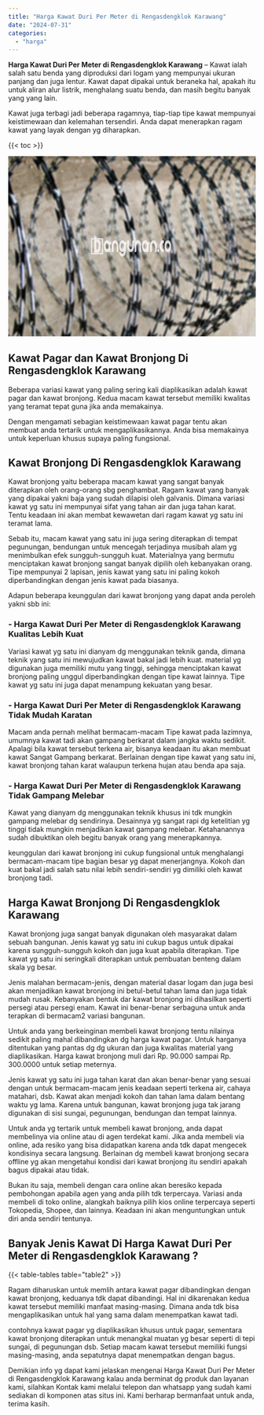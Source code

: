 ```yaml
---
title: "Harga Kawat Duri Per Meter di Rengasdengklok Karawang"
date: "2024-07-31"
categories: 
  - "harga"
---
```


**Harga Kawat Duri Per Meter di Rengasdengklok Karawang** – Kawat ialah salah satu benda yang diproduksi dari logam yang mempunyai ukuran panjang dan juga lentur. Kawat dapat dipakai untuk beraneka hal, apakah itu untuk aliran alur listrik, menghalang suatu benda, dan masih begitu banyak yang yang lain.

Kawat juga terbagi jadi beberapa ragamnya, tiap-tiap tipe kawat mempunyai keistimewaan dan kelemahan tersendiri. Anda dapat menerapkan ragam kawat yang layak dengan yg diharapkan.

{{< toc >}}

![Harga Kawat Duri Per Meter di Rengasdengklok Karawang](/images/jual-kawat-murah32.png)

## Kawat Pagar dan Kawat Bronjong Di Rengasdengklok Karawang

Beberapa variasi kawat yang paling sering kali diaplikasikan adalah kawat pagar dan kawat bronjong. Kedua macam kawat tersebut memiliki kwalitas yang teramat tepat guna jika anda memakainya.

Dengan mengamati sebagian keistimewaan kawat pagar tentu akan membuat anda tertarik untuk mengaplikasikannya. Anda bisa memakainya untuk keperluan khusus supaya paling fungsional.

## Kawat Bronjong Di Rengasdengklok Karawang

Kawat bronjong yaitu beberapa macam kawat yang sangat banyak diterapkan oleh orang-orang sbg penghambat. Ragam kawat yang banyak yang dipakai yakni baja yang sudah dilapisi oleh galvanis. Dimana variasi kawat yg satu ini mempunyai sifat yang tahan air dan juga tahan karat. Tentu keadaan ini akan membat kewawetan dari ragam kawat yg satu ini teramat lama.

Sebab itu, macam kawat yang satu ini juga sering diterapkan di tempat pegunungan, bendungan untuk mencegah terjadinya musibah alam yg menimbulkan efek sungguh-sungguh kuat. Materialnya yang bermutu menciptakan kawat bronjong sangat banyak dipilih oleh kebanyakan orang. Tipe mempunyai 2 lapisan, jenis kawat yang satu ini paling kokoh diperbandingkan dengan jenis kawat pada biasanya.

Adapun beberapa keunggulan dari kawat bronjong yang dapat anda peroleh yakni sbb ini:

### \- Harga Kawat Duri Per Meter di Rengasdengklok Karawang Kualitas Lebih Kuat

Variasi kawat yg satu ini dianyam dg menggunakan teknik ganda, dimana teknik yang satu ini mewujudkan kawat bakal jadi lebih kuat. material yg digunakan juga memiliki mutu yang tinggi, sehingga menciptakan kawat bronjong paling unggul diperbandingkan dengan tipe kawat lainnya. Tipe kawat yg satu ini juga dapat menampung kekuatan yang besar.

### \- Harga Kawat Duri Per Meter di Rengasdengklok Karawang Tidak Mudah Karatan

Macam anda pernah melihat bermacam-macam Tipe kawat pada lazimnya, umumnya kawat tadi akan gampang berkarat dalam jangka waktu sedikit. Apalagi bila kawat tersebut terkena air, bisanya keadaan itu akan membuat kawat Sangat Gampang berkarat. Berlainan dengan tipe kawat yang satu ini, kawat bronjong tahan karat walaupun terkena hujan atau benda apa saja.

### \- Harga Kawat Duri Per Meter di Rengasdengklok Karawang Tidak Gampang Melebar

Kawat yang dianyam dg menggunakan teknik khusus ini tdk mungkin gampang melebar dg sendirinya. Desainnya yg sangat rapi dg ketelitian yg tinggi tidak mungkin menjadikan kawat gampang melebar. Ketahanannya sudah dibuktikan oleh begitu banyak orang yang menerapkannya.

keunggulan dari kawat bronjong ini cukup fungsional untuk menghalangi bermacam-macam tipe bagian besar yg dapat menerjangnya. Kokoh dan kuat bakal jadi salah satu nilai lebih sendiri-sendiri yg dimiliki oleh kawat bronjong tadi.

## Harga Kawat Bronjong Di Rengasdengklok Karawang

Kawat bronjong juga sangat banyak digunakan oleh masyarakat dalam sebuah bangunan. Jenis kawat yg satu ini cukup bagus untuk dipakai karena sungguh-sungguh kokoh dan juga kuat apabila diterapkan. Tipe kawat yg satu ini seringkali diterapkan untuk pembuatan benteng dalam skala yg besar.

Jenis malahan bermacam-jenis, dengan material dasar logam dan juga besi akan menjadikan kawat bronjong ini betul-betul tahan lama dan juga tidak mudah rusak. Kebanyakan bentuk dar kawat bronjong ini dihasilkan seperti persegi atau persegi enam. Kawat ini benar-benar serbaguna untuk anda terapkan di bermacam2 variasi bangunan.

Untuk anda yang berkeinginan membeli kawat bronjong tentu nilainya sedikit paling mahal dibandingkan dg harga kawat pagar. Untuk harganya ditentukan yang pantas dg dg ukuran dan juga kwalitas material yang diaplikasikan. Harga kawat bronjong muli dari Rp. 90.000 sampai Rp. 300.0000 untuk setiap meternya.

Jenis kawat yg satu ini juga tahan karat dan akan benar-benar yang sesuai dengan untuk bermacam-macam jenis keadaan seperti terkena air, cahaya matahari, dsb. Kawat akan menjadi kokoh dan tahan lama dalam bentang waktu yg lama. Karena untuk bangunan, kawat bronjong juga tak jarang digunakan di sisi sungai, pegunungan, bendungan dan tempat lainnya.

Untuk anda yg tertarik untuk membeli kawat bronjong, anda dapat membelinya via online atau di agen terdekat kami. Jika anda membeli via online, ada resiko yang bisa didapatkan karena anda tdk dapat mengecek kondisinya secara langsung. Berlainan dg membeli kawat bronjong secara offline yg akan mengetahui kondisi dari kawat bronjong itu sendiri apakah bagus dipakai atau tidak.

Bukan itu saja, membeli dengan cara online akan beresiko kepada pembohongan apabila agen yang anda pilih tdk terpercaya. Variasi anda membeli di toko online, alangkah baiknya pilih kios online terpercaya seperti Tokopedia, Shopee, dan lainnya. Keadaan ini akan menguntungkan untuk diri anda sendiri tentunya.

## Banyak Jenis Kawat Di Harga Kawat Duri Per Meter di Rengasdengklok Karawang ?

{{< table-tables table="table2" >}}

Ragam diharuskan untuk memlih antara kawat pagar dibandingkan dengan kawat bronjong, keduanya tdk dapat dibandingi. Hal ini dikarenakan kedua kawat tersebut memiliki manfaat masing-masing. Dimana anda tdk bisa mengaplikasikan untuk hal yang sama dalam menempatkan kawat tadi.

contohnya kawat pagar yg diaplikasikan khusus untuk pagar, sementara kawat bronjong diterapkan untuk menangkal muatan yg besar seperti di tepi sungai, di pegunungan dsb. Setiap macam kawat tersebut memiliki fungsi masing-masing, anda sepatutnya dapat menempatkan dengan bagus.

Demikian info yg dapat kami jelaskan mengenai Harga Kawat Duri Per Meter di Rengasdengklok Karawang kalau anda berminat dg produk dan layanan kami, silahkan Kontak kami melalui telepon dan whatsapp yang sudah kami sediakan di komponen atas situs ini. Kami berharap bermanfaat untuk anda, terima kasih.

